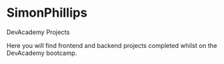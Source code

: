 # SimonPhillips
DevAcademy Projects


Here you will find frontend and backend projects completed whilst on the DevAcademy bootcamp.
